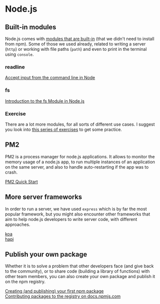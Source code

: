 # Node.js

## Built-in modules

Node.js comes with [modules that are built-in](https://nodejs.org/docs/latest-v12.x/api/) (that we didn't need to install from npm). Some of those we used already, related to writing a server (`http`) or working with file paths (`path`) and even to print in the terminal using `console`.  

### readline

[Accept input from the command line in Node](https://flaviocopes.com/node-input-from-cli/)  

### fs

[Introduction to the fs Module in Node.js](https://alligator.io/nodejs/intro-to-fs-module/)  

### Exercise

There are a lot more modules, for all sorts of different use cases. I suggest you look into [this series of exercises](https://github.com/workshopper/learnyounode) to get some practice.

## PM2

PM2 is a process manager for node.js applications. It allows to monitor the memory usage of a node.js app, to run multiple instances of an application on the same server, and also to handle auto-restarting if the app was to crash.

[PM2 Quick Start](https://pm2.keymetrics.io/docs/usage/quick-start/)

## More server frameworks

In order to run a server, we have used `express` which is by far the most popular framework, but you might also encounter other frameworks that aim to help node.js developers to write server code, with different approaches.

[koa](https://koajs.com)  
[hapi](https://hapi.dev/)

## Publish your own package

Whether it is to solve a problem that other developers face (and give back to the community), or to share code (building a library of functions) with other team members, you can also create your own package and publish it on the npm registry.

[Creating (and publishing) your first npm package](https://dev.to/therealdanvega/creating-your-first-npm-package-2ehf)  
[Contributing packages to the registry on docs.npmjs.com](https://docs.npmjs.com/packages-and-modules/contributing-packages-to-the-registry)

